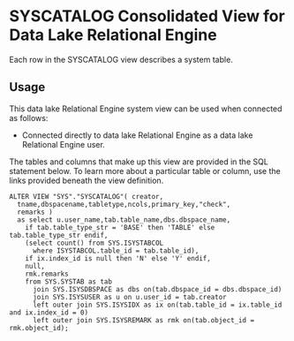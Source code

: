<!-- loio3be6f1786c5f1014829bcd3dd9622335 -->

# SYSCATALOG Consolidated View for Data Lake Relational Engine

Each row in the SYSCATALOG view describes a system table.



<a name="loio3be6f1786c5f1014829bcd3dd9622335__section_ljj_pcq_b4b"/>

## Usage

This data lake Relational Engine system view can be used when connected as follows:

-   Connected directly to data lake Relational Engine as a data lake Relational Engine user.



The tables and columns that make up this view are provided in the SQL statement below. To learn more about a particular table or column, use the links provided beneath the view definition.

```
ALTER VIEW "SYS"."SYSCATALOG"( creator,
  tname,dbspacename,tabletype,ncols,primary_key,"check",
  remarks ) 
  as select u.user_name,tab.table_name,dbs.dbspace_name,
    if tab.table_type_str = 'BASE' then 'TABLE' else tab.table_type_str endif,
    (select count() from SYS.ISYSTABCOL
      where ISYSTABCOL.table_id = tab.table_id),
    if ix.index_id is null then 'N' else 'Y' endif,
    null,
    rmk.remarks
    from SYS.SYSTAB as tab
      join SYS.ISYSDBSPACE as dbs on(tab.dbspace_id = dbs.dbspace_id)
      join SYS.ISYSUSER as u on u.user_id = tab.creator
      left outer join SYS.ISYSIDX as ix on(tab.table_id = ix.table_id and ix.index_id = 0)
      left outer join SYS.ISYSREMARK as rmk on(tab.object_id = rmk.object_id);
```

